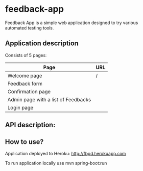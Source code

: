 feedback-app
============

Feedback App is a simple web application designed to try various automated testing tools.

## Application description

Consists of 5 pages:

Page  | URL
------------- | -------------
Welcome page  | /
Feedback form | 
Confirmation page |
Admin page with a list of Feedbacks |
Login page |

## API description:


## How to use?

Application deployed to Heroku: http://fbgd.herokuapp.com

To run application locally use mvn spring-boot:run


